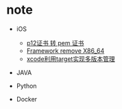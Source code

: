 # note
* iOS
    * [p12证书 转 pem 证书](https://github.com/MaxsLin/note/blob/master/p12转pem.md)
    * [Framework remove X86_64](https://github.com/MaxsLin/note/blob/master/frameworkRemoveX86_64.md)
    * [xcode利用target实现多版本管理](https://github.com/MaxsLin/note/blob/master/xcode利用target实现多版本管理.md)

* JAVA
* Python
* Docker
